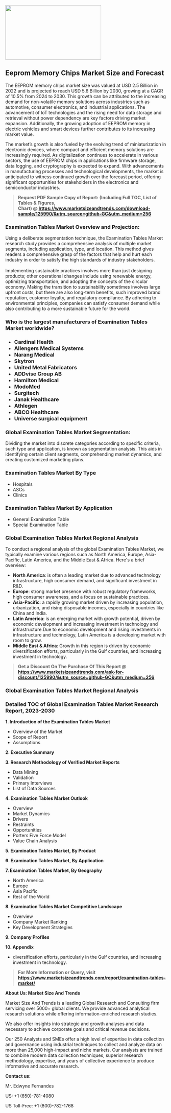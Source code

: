 <p><img class="alignnone size-medium wp-image-20088" src="https://ffe5etoiles.com/wp-content/uploads/2024/12/MST1-300x171.png" alt="" width="300" height="171" /></p><h2>Eeprom Memory Chips Market Size and Forecast</h2><p>The EEPROM memory chips market size was valued at USD 2.5 Billion in 2022 and is projected to reach USD 5.6 Billion by 2030, growing at a CAGR of 10.5% from 2024 to 2030. This growth can be attributed to the increasing demand for non-volatile memory solutions across industries such as automotive, consumer electronics, and industrial applications. The advancement of IoT technologies and the rising need for data storage and retrieval without power dependency are key factors driving market expansion. Additionally, the growing adoption of EEPROM memory in electric vehicles and smart devices further contributes to its increasing market value.</p><p>The market’s growth is also fueled by the evolving trend of miniaturization in electronic devices, where compact and efficient memory solutions are increasingly required. As digitalization continues to accelerate in various sectors, the use of EEPROM chips in applications like firmware storage, data logging, and cryptography is expected to expand. With advancements in manufacturing processes and technological developments, the market is anticipated to witness continued growth over the forecast period, offering significant opportunities for stakeholders in the electronics and semiconductor industries.</p></p><blockquote id="" class=""><strong>Request PDF Sample Copy of Report: (Including Full TOC, List of Tables &amp; Figures, Chart)&nbsp;@&nbsp;<strong><a href="https://www.marketsizeandtrends.com/download-sample/125990/&utm_source=github-GC&utm_medium=256" target="_blank">https://www.marketsizeandtrends.com/download-sample/125990/&utm_source=github-GC&utm_medium=256</a></strong></strong></blockquote><h3 id="" class="">Examination Tables Market&nbsp;Overview and Projection:</h3><p id="" class="">Using a deliberate segmentation technique, the Examination Tables Market research study provides a comprehensive analysis of multiple market segments, including application, type, and location. This method gives readers a comprehensive grasp of the factors that help and hurt each industry in order to satisfy the high standards of industry stakeholders. <br /> <br />Implementing sustainable practices involves more than just designing products; other operational changes include using renewable energy, optimizing transportation, and adopting the concepts of the circular economy. Making the transition to sustainability sometimes involves large upfront costs, but there are also long-term benefits, such improved brand reputation, customer loyalty, and regulatory compliance. By adhering to environmental principles, companies can satisfy consumer demand while also contributing to a more sustainable future for the world.</p><h3 id="" class="">Who is the largest manufacturers of&nbsp;Examination Tables Market worldwide?</h3><h3 class=""><p><ul><li>Cardinal Health </li><li> Allengers Medical Systems </li><li> Narang Medical </li><li> Skytron </li><li> United Metal Fabricators </li><li> ADDvise Group AB </li><li> Hamilton Medical </li><li> ModoMed </li><li> Surgitech </li><li> Janak Healthcare </li><li> Athlegen </li><li> ABCO Healthcare </li><li> Universe surgical equipment</li></ul></p></h3><h3 id="" class="">Global&nbsp;Examination Tables Market Segmentation:</h3><p id="" class="">Dividing the market into discrete categories according to specific criteria, such type and application, is known as segmentation analysis. This aids in identifying certain client segments, comprehending market dynamics, and creating customized marketing plans.</p><h3 id="" class="">Examination Tables Market&nbsp;By Type</h3><p><p><ul><li>Hospitals </li><li> ASCs </li><li> Clinics</p></li></ul></p></p><h3 id="" class="">Examination Tables Market&nbsp;By Application</h3><p class=""><p><ul><li>General Examination Table </li><li> Special Examination Table</li></ul></p></p><h3 id="" class="">Global Examination Tables Market Regional Analysis</h3><p id="" class="">To conduct a regional analysis of the global Examination Tables Market, we typically examine various regions such as North America, Europe, Asia-Pacific, Latin America, and the Middle East &amp; Africa. Here's a brief overview:</p><ul><li><strong>North America</strong>: is often a leading market due to advanced technology infrastructure, high consumer demand, and significant investment in R&amp;D.</li><li><strong>Europe</strong>: strong market presence with robust regulatory frameworks, high consumer awareness, and a focus on sustainable practices.</li><li><strong>Asia-Pacific</strong>: a rapidly growing market driven by increasing population, urbanization, and rising disposable incomes, especially in countries like China and India.</li><li><strong>Latin America</strong>: is an emerging market with growth potential, driven by economic development and increasing investment in technology and infrastructure.Due to economic development and rising investments in infrastructure and technology, Latin America is a developing market with room to grow.</li><li><strong>Middle East &amp; Africa</strong>: Growth in this region is driven by economic diversification efforts, particularly in the Gulf countries, and increasing investment in technology.</li></ul><blockquote id="" class=""><strong>Get a Discount On The Purchase Of This Report @ <strong><a href="https://www.marketsizeandtrends.com/ask-for-discount/125990/&utm_source=github-GC&utm_medium=256" target="_blank">https://www.marketsizeandtrends.com/ask-for-discount/125990/&utm_source=github-GC&utm_medium=256</a></strong></strong></blockquote><h3 id="" class="">Global Examination Tables Market Regional Analysis</h3><h3 id="" class="">Detailed TOC of Global Examination Tables Market Research Report, 2023-2030</h3><p id="" class=""><strong>1. Introduction of the Examination Tables Market</strong></p><ul><li>Overview of the Market</li><li>Scope of Report</li><li>Assumptions</li></ul><p id="" class=""><strong>2. Executive Summary</strong></p><p id="" class=""><strong>3. Research Methodology of Verified Market Reports</strong></p><ul><li>Data Mining</li><li>Validation</li><li>Primary Interviews</li><li>List of Data Sources</li></ul><p id="" class=""><strong>4. Examination Tables Market Outlook</strong></p><ul><li>Overview</li><li>Market Dynamics</li><li>Drivers</li><li>Restraints</li><li>Opportunities</li><li>Porters Five Force Model</li><li>Value Chain Analysis</li></ul><p id="" class=""><strong>5. Examination Tables Market, By Product</strong></p><p id="" class=""><strong>6. Examination Tables Market, By Application</strong></p><p id="" class=""><strong>7. Examination Tables Market, By Geography</strong></p><ul><li>North America</li><li>Europe</li><li>Asia Pacific</li><li>Rest of the World</li></ul><p id="" class=""><strong>8. Examination Tables Market Competitive Landscape</strong></p><ul><li>Overview</li><li>Company Market Ranking</li><li>Key Development Strategies</li></ul><p id="" class=""><strong>9. Company Profiles</strong></p><p id="" class=""><strong>10. Appendix</strong></p><ul><li>diversification efforts, particularly in the Gulf countries, and increasing investment in technology.</li></ul><blockquote id="" class=""><strong>For More Information or Query, visit <strong><strong><a href="https://www.marketsizeandtrends.com/report/examination-tables-market/" target="_blank">https://www.marketsizeandtrends.com/report/examination-tables-market/</a></strong></strong></strong></blockquote><p id="" class=""><strong>About Us: Market Size And Trends</strong></p><p id="" class="">Market Size And Trends is a leading Global Research and Consulting firm servicing over 5000+ global clients. We provide advanced analytical research solutions while offering information-enriched research studies.</p><p id="" class="">We also offer insights into strategic and growth analyses and data necessary to achieve corporate goals and critical revenue decisions.</p><p id="" class="">Our 250 Analysts and SMEs offer a high level of expertise in data collection and governance using industrial techniques to collect and analyze data on more than 25,000 high-impact and niche markets. Our analysts are trained to combine modern data collection techniques, superior research methodology, expertise, and years of collective experience to produce informative and accurate research.</p><p id="" class=""><strong>Contact us:</strong></p><p id="" class="">Mr. Edwyne Fernandes</p><p id="" class="">US: +1 (650)-781-4080</p><p id="" class="">US Toll-Free: +1 (800)-782-1768</p>
